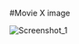 #Movie X image

![Screenshot_1](https://imgtr.ee/images/2023/09/29/9e8461c0f9e533b0dec44c749b24ba4a.png)
